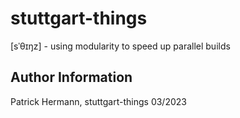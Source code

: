 # stuttgart-things
[sˈθɪŋz] - using modularity to speed up parallel builds

Author Information
------------------
Patrick Hermann, stuttgart-things 03/2023